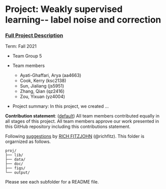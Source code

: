 # Project: Weakly supervised learning-- label noise and correction


### [Full Project Description](doc/project3_desc.md)

Term: Fall 2021

+ Team Group 5
+ Team members
	+ Ayati-Ghaffari, Arya (aa4663)
	+ Cook, Kerry (ksc2138)
	+ Sun, Jialiang (js5951)
	+ Zhang, Qian (qz2416)
	+ Zou, Yixuan (yz4004)

+ Project summary: In this project, we created ...
	
**Contribution statement**: ([default](doc/a_note_on_contributions.md)) All team members contributed equally in all stages of this project. All team members approve our work presented in this GitHub repository including this contributions statement. 

Following [suggestions](http://nicercode.github.io/blog/2013-04-05-projects/) by [RICH FITZJOHN](http://nicercode.github.io/about/#Team) (@richfitz). This folder is orgarnized as follows.

```
proj/
├── lib/
├── data/
├── doc/
├── figs/
└── output/
```

Please see each subfolder for a README file.
